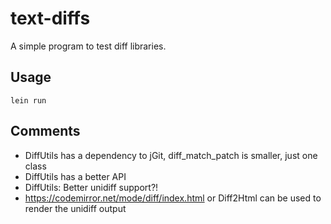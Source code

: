 # text-diffs

A simple program to test diff libraries.

## Usage

`lein run`

## Comments

* DiffUtils has a dependency to jGit, diff_match_patch is smaller, just one class
* DiffUtils has a better API
* DiffUtils: Better unidiff support?!
* https://codemirror.net/mode/diff/index.html or Diff2Html can be used to render the unidiff output